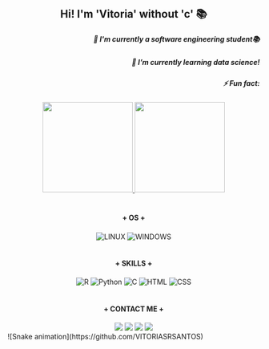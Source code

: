 <h2 align="center">Hi! I'm 'Vitoria' without 'c' 📚  </h2>

<h5 align="right">🔭 I'm currently a software engineering student📚 </h5>
<h5 align="right">🌱 I’m currently learning data science!</h5>
<h5 align="right">⚡ Fun fact:</h5>


<div align="center">
  <a href="https://github.com/vitoriasrsantos">
  <img height="180em" src="https://github-readme-stats.vercel.app/api?username=vitoriasrsantos&show_icons=true&theme=gotham&include_all_commits=true&count_private=true"/>
  <img height="180em" src="https://github-readme-stats.vercel.app/api/top-langs/?username=vitoriasrsantos&layout=compact&langs_count=7&theme=gotham"/>
  </a>
</div>
  
#

<h4 align ="center">+ OS +</h4>
<div align="center">
  <img align="center" alt="LINUX" src="https://img.shields.io/badge/Ubuntu-E95420?style=for-the-badge&logo=ubuntu&logoColor=white">
  <img align="center" alt="WINDOWS" src="https://img.shields.io/badge/Windows-0078D6?style=for-the-badge&logo=windows&logoColor=white">
</div><br>
 
<h4 align ="center">+ SKILLS +</h4>
<div align="center" style="display: inline_block">
  <img align="center" alt="R" src="https://img.shields.io/badge/R-276DC3?style=for-the-badge&logo=r&logoColor=white">
  <img align="center" alt="Python" src="https://img.shields.io/badge/Python-F4D03F?style=for-the-badge&logo=python&logoColor=white">
  <img align="center" alt="C"src="https://img.shields.io/badge/C-00599C?style=for-the-badge&logo=c&logoColor=white">
  <img align="center" alt="HTML" src="https://img.shields.io/badge/HTML5-E34F26?style=for-the-badge&logo=html5&logoColor=white">
  <img align="center" alt="CSS"  src="https://img.shields.io/badge/CSS3-1572B6?style=for-the-badge&logo=css3&logoColor=white">                  
</div><br>

<h4 align ="center">+ CONTACT ME +</h4>
<div align="center">
  <a href = "mailto:vitoria141002@gmail.com"><img src="https://img.shields.io/badge/Gmail-D14836?style=for-the-badge&logo=gmail&logoColor=white" target="_blank"></a>
  <a href="https://www.linkedin.com/in/vitoria-s-r-santos/" target="_blank"><img src="https://img.shields.io/badge/-LinkedIn-%230077B5?style=for-the-badge&logo=linkedin&logoColor=white" target="_blank"></a> 
  <a href="https://wa.me/5594981280827?text=Ol%C3%A1%2C+Vitoria%21" target="_blank"><img src="https://img.shields.io/badge/WhatsApp-25D366?style=for-the-badge&logo=whatsapp&logoColor=white" target="_blank"></a>
  <a href="https://www.instagram.com/vitorias.r.santos/" target="_blank"><img src="https://img.shields.io/badge/-Instagram-%23E4405F?style=for-the-badge&logo=instagram&logoColor=white" target="_blank"></a>
 </div><br2>
  
  <div>
    ![Snake animation](https://github.com/VITORIASRSANTOS)
  </div>
  
